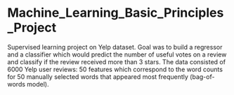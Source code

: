 # Machine_Learning_Basic_Principles_Project
Supervised learning project on Yelp dataset. Goal was to build a regressor and a classifier which would predict the number of useful votes on a review and classify if the review received more than 3 stars. The data consisted of 6000 Yelp user reviews: 50 features which correspond to the word counts for 50 manually selected words that appeared most frequently (bag-of-words model).
